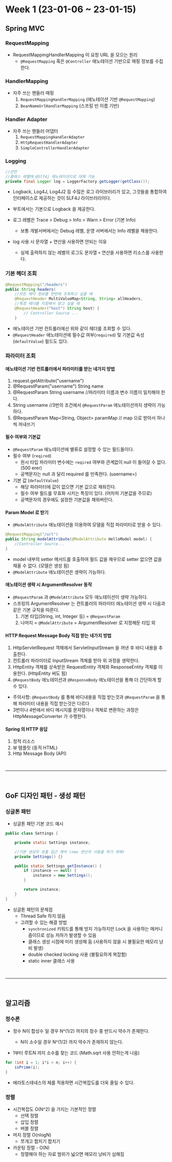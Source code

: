 # Week 1 (23-01-06 ~ 23-01-15)

## Spring MVC
### RequestMapping
- RequestMappingHandlerMapping 이 요청 URL 을 모으는 원리
    - `@RequestMapping` 혹은 `@Controller` 애노테이션 기반으로 매핑 정보를 수집한다.

### HandlerMapping
- 자주 쓰는 핸들러 매핑
    1. `RequestMappingHandlerMapping` (애노테이션 기반 `@RequestMapping`)
    2. `BeanNameUrlHandlerMapping` (스프링 빈 이름 기반)

### Handler Adapter
- 자주 쓰는 핸들러 어댑터
    1. `RequestMappingHandlerAdapter`
    2. `HttpRequestHandlerAdapter`
    3. `SimpleControllerHandlerAdapter`

### Logging
```java
//선언
//클래스 레벨에 @Slf4j 애노테이션으로 대체 가능
private final Logger log = LoggerFactory.getLogger(getClass());
```
- Logback, Log4J, Log4J2 등 수많은 로그 라이브러리가 있고, 그것들을 통합하여 인터페이스로 제공하는 것이 SLF4J 라이브러리이다.
- 부트에서는 기본으로 Logback 을 제공한다.
- 로그 레벨은 Trace > Debug > Info > Warn > Error (기본 Info)
    - 보통 개발서버에서는 Debug 레벨, 운영 서버에서는 Info 레벨을 채용한다.

- log 사용 시 문자열 + 연산을 사용하면 안되는 이유
    - 실제 출력하지 않는 레벨의 로그도 문자열 `+` 연산을 사용하면 리소스를 사용한다.

### 기본 헤더 조회
```java
@RequestMapping("/headers")
public String headers(
    //모든 헤더 정보를 한번에 조회하고 싶을 때
    @RequestHeader MultiValueMap<String, String> allHeaders,
    //특정 헤더를 지정해서 받고 싶을 때
    @RequestHeader("host") String host) {
        // Controller Source ...
    }
```
- 애노테이션 기반 컨트롤러에선 위와 같이 헤더를 조회할 수 있다.
- `@RequestHeader` 애노테이션에 필수값 여부(`required`) 및 기본값 속성(`defaultValue`) 필드도 있다.


### 파라미터 조회
#### 애노테이션 기반 컨트롤러에서 파라미터를 받는 네가지 방법

1. request.getAttribute("username")
2. @RequestParam("username") String name 
3. @RequestParam String username //파라미터 이름과 변수 이름이 일치해야 한다.
4. String username //3번의 조건에서 `@RequestParam` 애노테이션까지 생략이 가능하다.
5. @RequestParam Map<String, Object> paramMap // map 으로 받아서 하나씩 꺼내쓰기

#### 필수 여부와 기본값
- `@RequestParam` 애노테이션에 밸류로 설정할 수 있는 필드들이다.
- 필수 여부 (`reqired`)
    - 원시 타입 파라미터 변수에는 `reqired` 여부와 관계없이 null 이 들어갈 수 없다. (500 erer)
    - 공백문자는 null 과 달리 required 를 만족한다. (username=)
- 기본 값 (`defaultValue`)
    - 해당 파라미터에 값이 없으면 기본 값으로 채워진다.
    - 필수 여부 필드를 무효화 시키는 특징이 있다. (어차피 기본값을 주므로)
    - 공백문자의 경우에도 설정한 기본값을 채워버린다. 

#### Param Model 로 받기
- `@ModelAttribute` 애노테이션을 이용하여 모델을 직접 파라미터로 받을 수 있다.
```java
@RequestMapping("/url")
public String modelAttribute(@ModelAttribute HelloModel model) {
    //Controller Source...
}
``` 
- model 내부의 setter 메서드를 호출하여 필드 값을 채우므로 setter 없으면 값을 채울 수 없다. (모델은 생성 됨)
- `@ModelAttribute` 애노테이션은 생략이 가능하다.

#### 애노테이션 생략 시 ArgumentResolver 동작
- `@RequestParam` 과 `@ModelAttribute` 모두 애노테이션이 생략 가능하다.
- 스프링의 ArgumentResolver 는 컨트롤러의 파라미터 애노테이션 생략 시 다음과 같은 기본 규칙을 따른다.
  1. 기본 타입(String, int, Integer 등) = `@RequestParam`
  2. 나머지 = `@ModelAttribute` = ArgumentResolver 로 지정해둔 타입 외

#### HTTP Request Message Body 직접 받는 네가지 방법
1. HttpServletRequest 객체에서 ServletInputStream 을 꺼낸 후 바디 내용을 추출한다.
2. 컨트롤러 파라미터로 InputStream 객체를 받아 위 과정을 생략한다.
3. HttpEntity 객체를 상속받은 RequestEntity 객체와 ResponseEntity 객체를 이용한다. (HttpEntity 써도 됨)
4. `@RequestBody` 애노테이션과 `@ResponseBody` 애노테이션을 통해 더 간단하게 할 수 있다.

- 주의사항: `@RequestBody` 를 통해 바디내용을 직접 받는것과 `@RequestParam` 을 통해 파라미터 내용을 직접 받는것은 다르다
- 3번이나 4번에서 바디 메시지를 문자열이나 객체로 변환하는 과정은 HttpMessageConverter 가 수행한다.

#### Spring 의 HTTP 응답
1. 정적 리소스
2. 뷰 템플릿 (동적 HTML)
3. Http Message Body (API)

<br>

---

<br>

## GoF 디자인 패턴 - 생성 패턴
### 싱글톤 패턴
- 싱글톤 패턴 기본 코드 예시
```java
public class Settings {

    private static Settings instance;

    //기본 생성자 호출 접근 제어 (new 연산자 사용을 막기 위해)
    private Settings() {}

    public static Settings getInstance() {
        if (instance == null) {
            instance = new Settings();
        }

        return instance;
    }
}
```
- 싱글톤 패턴의 문제점
    - Thread Safe 하지 않음
    - 고려할 수 있는 해결 방법
        - `synchronized` 키워드를 통해 방지 가능하지만 Lock 을 사용하는 매커니즘이므로 성능 저하가 발생할 수 있음
        - 클래스 생성 시점에 미리 생성해 둠 (사용하지 않을 시 불필요한 메모리 낭비 발생)
        - double checked locking 사용 (불필요하게 복잡함)
        - static inner 클래스 사용 
    
<br>

---

<br>

## 알고리즘
### 정수론
- 정수 N이 합성수 일 경우 N^(1/2) 까지의 정수 중 반드시 약수가 존재한다.
    - N이 소수일 경우 N^(1/2) 까지 약수가 존재하지 않는다.

- 1부터 루트N 까지 소수를 찾는 코드 (Math.sqrt 사용 안하는게 나음)
```java
for (int i = 1; i*i < n; i++) {
    isPrime(i);
}
```
- 에라토스테네스의 체를 적용하면 시간복잡도를 더욱 줄일 수 있다.

### 정렬
- 시간복잡도 O(N^2) 을 가지는 기본적인 정렬
    - 선택 정렬 
    - 삽입 정렬 
    - 버블 정렬
- 머지 정렬  O(nlogN)
    - 쪼개고 합치기 합치기
- 카운팅 정렬 - O(N)
    - 정렬해야 하는 자료 범위가 넓으면 메모리 낭비가 심해짐
